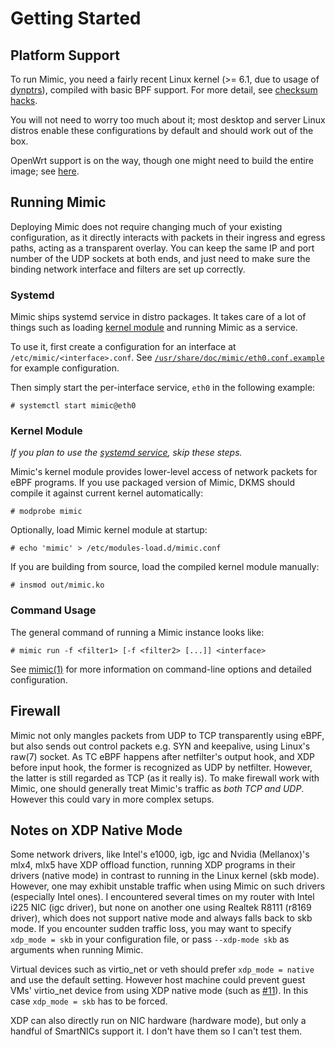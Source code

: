 # Getting Started

## Platform Support

To run Mimic, you need a fairly recent Linux kernel (>= 6.1, due to usage of [dynptrs](https://lwn.net/Articles/910873/)), compiled with basic BPF support. For more detail, see [checksum hacks](checksum-hacks.md#platform-support).

You will not need to worry too much about it; most desktop and server Linux distros enable these configurations by default and should work out of the box.

OpenWrt support is on the way, though one might need to build the entire image; see [here](openwrt.md).

## Running Mimic

Deploying Mimic does not require changing much of your existing configuration, as it directly interacts with packets in their ingress and egress paths, acting as a transparent overlay. You can keep the same IP and port number of the UDP sockets at both ends, and just need to make sure the binding network interface and filters are set up correctly.

### Systemd

Mimic ships systemd service in distro packages. It takes care of a lot of things such as loading [kernel module](#kernel-module) and running Mimic as a service.

To use it, first create a configuration for an interface at `/etc/mimic/<interface>.conf`. See [`/usr/share/doc/mimic/eth0.conf.example`](../install/eth0.conf) for example configuration.

Then simply start the per-interface service, `eth0` in the following example:

``` console
# systemctl start mimic@eth0
```

### Kernel Module

*If you plan to use the [systemd service](#systemd), skip these steps.*

Mimic's kernel module provides lower-level access of network packets for eBPF programs. If you use packaged version of Mimic, DKMS should compile it against current kernel automatically:

```console
# modprobe mimic
```

Optionally, load Mimic kernel module at startup:

```console
# echo 'mimic' > /etc/modules-load.d/mimic.conf
```

If you are building from source, load the compiled kernel module manually:

```console
# insmod out/mimic.ko
```

### Command Usage

The general command of running a Mimic instance looks like:

```console
# mimic run -f <filter1> [-f <filter2> [...]] <interface>
```

See [mimic(1)](mimic.1.md) for more information on command-line options and detailed configuration.

## Firewall

Mimic not only mangles packets from UDP to TCP transparently using eBPF, but also sends out control packets e.g. SYN and keepalive, using Linux's raw(7) socket. As TC eBPF happens after netfilter's output hook, and XDP before input hook, the former is recognized as UDP by netfilter. However, the latter is still regarded as TCP (as it really is). To make firewall work with Mimic, one should generally treat Mimic's traffic as *both TCP and UDP*. However this could vary in more complex setups.

## Notes on XDP Native Mode

Some network drivers, like Intel's e1000, igb, igc and Nvidia (Mellanox)'s mlx4, mlx5 have XDP offload function, running XDP programs in their drivers (native mode) in contrast to running in the Linux kernel (skb mode). However, one may exhibit unstable traffic when using Mimic on such drivers (especially Intel ones). I encountered several times on my router with Intel i225 NIC (igc driver), but none on another one using Realtek R8111 (r8169 driver), which does not support native mode and always falls back to skb mode. If you encounter sudden traffic loss, you may want to specify `xdp_mode = skb` in your configuration file, or pass `--xdp-mode skb` as arguments when running Mimic.

Virtual devices such as virtio_net or veth should prefer `xdp_mode = native` and use the default setting. However host machine could prevent guest VMs' virtio_net device from using XDP native mode (such as [#11](https://github.com/hack3ric/mimic/issues/11)). In this case `xdp_mode = skb` has to be forced.

XDP can also directly run on NIC hardware (hardware mode), but only a handful of SmartNICs support it. I don't have them so I can't test them.
